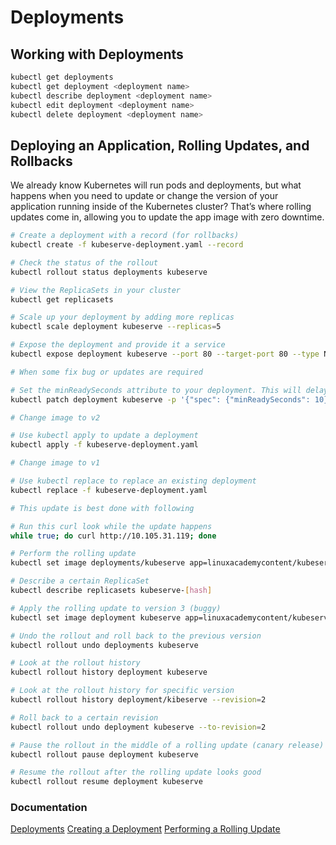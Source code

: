 # Deployments

## Working with Deployments

```bash
kubectl get deployments
kubectl get deployment <deployment name>
kubectl describe deployment <deployment name>
kubectl edit deployment <deployment name>
kubectl delete deployment <deployment name>
```

## Deploying an Application, Rolling Updates, and Rollbacks

We already know Kubernetes will run pods and deployments, but what happens when you need to update or change the version of your application running inside of the Kubernetes cluster? That’s where rolling updates come in, allowing you to update the app image with zero downtime.

```bash
# Create a deployment with a record (for rollbacks)
kubectl create -f kubeserve-deployment.yaml --record

# Check the status of the rollout
kubectl rollout status deployments kubeserve

# View the ReplicaSets in your cluster
kubectl get replicasets

# Scale up your deployment by adding more replicas
kubectl scale deployment kubeserve --replicas=5

# Expose the deployment and provide it a service
kubectl expose deployment kubeserve --port 80 --target-port 80 --type NodePort

# When some fix bug or updates are required

# Set the minReadySeconds attribute to your deployment. This will delay the update
kubectl patch deployment kubeserve -p '{"spec": {"minReadySeconds": 10}}'

# Change image to v2

# Use kubectl apply to update a deployment
kubectl apply -f kubeserve-deployment.yaml

# Change image to v1

# Use kubectl replace to replace an existing deployment
kubectl replace -f kubeserve-deployment.yaml

# This update is best done with following

# Run this curl look while the update happens
while true; do curl http://10.105.31.119; done

# Perform the rolling update
kubectl set image deployments/kubeserve app=linuxacademycontent/kubeserve:v2 --v 6

# Describe a certain ReplicaSet
kubectl describe replicasets kubeserve-[hash]

# Apply the rolling update to version 3 (buggy)
kubectl set image deployment kubeserve app=linuxacademycontent/kubeserve:v3

# Undo the rollout and roll back to the previous version
kubectl rollout undo deployments kubeserve

# Look at the rollout history
kubectl rollout history deployment kubeserve

# Look at the rollout history for specific version
kubectl rollout history deployment/kibeserve --revision=2

# Roll back to a certain revision
kubectl rollout undo deployment kubeserve --to-revision=2

# Pause the rollout in the middle of a rolling update (canary release)
kubectl rollout pause deployment kubeserve

# Resume the rollout after the rolling update looks good
kubectl rollout resume deployment kubeserve
```

### Documentation

[Deployments](https://kubernetes.io/docs/concepts/workloads/controllers/deployment/)
[Creating a Deployment](https://kubernetes.io/docs/tutorials/kubernetes-basics/deploy-app/deploy-intro/)
[Performing a Rolling Update](https://kubernetes.io/docs/tutorials/kubernetes-basics/update/update-intro/)
